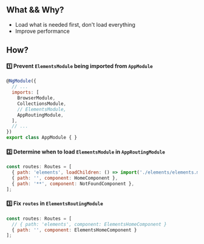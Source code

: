 ## What && Why?
- Load what is needed first, don't load everything
- Improve performance

## How?
#### :one: Prevent `ElementsModule` being imported from `AppModule`
```js
@NgModule({
  // ...
  imports: [
    BrowserModule,
    CollectionsModule,
    // ElementsModule,
    AppRoutingModule,
  ],
  // ...
})
export class AppModule { }
```

#### :two: Determine when to load `ElementsModule` in `AppRoutingModule`
```js
const routes: Routes = [
  { path: 'elements', loadChildren: () => import('./elements/elements.module').then(m => m.ElementsModule) },
  { path: '', component: HomeComponent },
  { path: '**', component: NotFoundComponent },
];
```

#### :three: Fix `routes` in `ElementsRoutingModule`
```js
const routes: Routes = [
  // { path: 'elements', component: ElementsHomeComponent }
  { path: '', component: ElementsHomeComponent }
];
```
